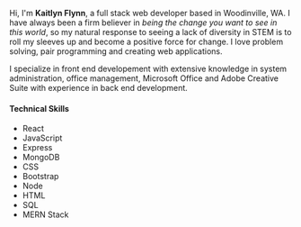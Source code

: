 Hi, I'm **Kaitlyn Flynn**, a full stack web developer based in Woodinville, WA. I have always been a firm believer in *being the change you want to see in this world*, so my natural response to seeing a lack of diversity in STEM is to roll my sleeves up and become a positive force for change. I love problem solving, pair programming and creating web applications.

I specialize in front end developement with extensive knowledge in system administration, office management, Microsoft Office and Adobe Creative Suite with experience in back end development. 

#### Technical Skills
* React
* JavaScript
* Express
* MongoDB
* CSS
* Bootstrap
* Node
* HTML
* SQL
* MERN Stack
